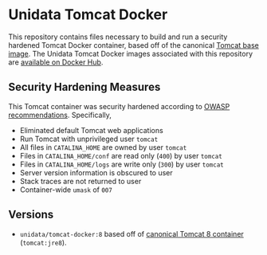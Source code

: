 # Unidata Tomcat Docker

This repository contains files necessary to build and run a security hardened Tomcat Docker container, based off of the canonical [Tomcat base image](https://hub.docker.com/_/tomcat/). The Unidata Tomcat Docker images associated with this repository are [available on Docker Hub](https://hub.docker.com/r/unidata/tomcat-docker/).

## Security Hardening Measures

This Tomcat container was security hardened according to [OWASP recommendations](https://www.owasp.org/index.php/Securing_tomcat). Specifically,

- Eliminated default Tomcat web applications
- Run Tomcat with unprivileged user `tomcat`
- All files in `CATALINA_HOME` are owned by user `tomcat`
- Files in `CATALINA_HOME/conf` are read only (`400`) by user `tomcat`
- Files in `CATALINA_HOME/logs` are write only (`300`) by user `tomcat`
- Server version information is obscured to user
- Stack traces are not returned to user
- Container-wide `umask` of `007`

## Versions

- `unidata/tomcat-docker:8` based off of [canonical Tomcat 8 container](https://hub.docker.com/_/tomcat/) (`tomcat:jre8`).
